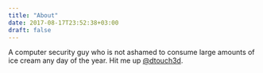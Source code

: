 ```yaml
---
title: "About"
date: 2017-08-17T23:52:38+03:00
draft: false
---
```


A computer security guy who is not ashamed to consume large amounts of ice cream any day of the year. Hit me up [@dtouch3d](https://twitter.com/dtouch3d).
